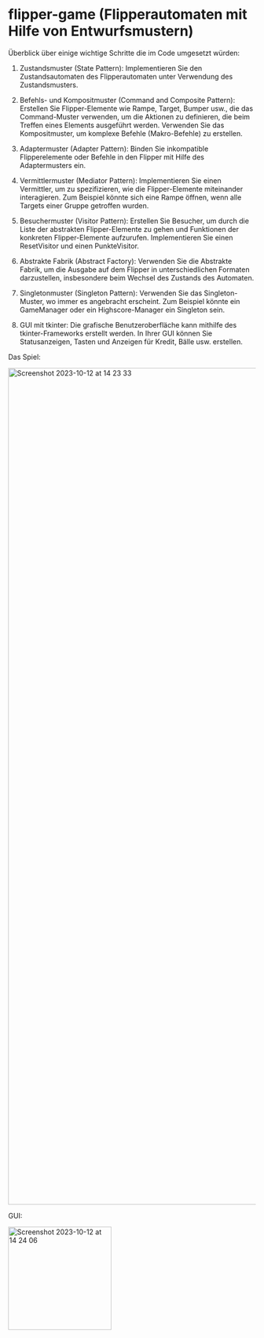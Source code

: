 # flipper-game (Flipperautomaten mit Hilfe von Entwurfsmustern)

Überblick über einige wichtige Schritte die im Code umgesetzt würden:

1. Zustandsmuster (State Pattern): Implementieren Sie den Zustandsautomaten des Flipperautomaten unter Verwendung des Zustandsmusters.

2. Befehls- und Kompositmuster (Command and Composite Pattern): Erstellen Sie Flipper-Elemente wie Rampe, Target, Bumper usw., die das Command-Muster verwenden, um die Aktionen zu definieren, die beim Treffen eines Elements ausgeführt werden. Verwenden Sie das Kompositmuster, um komplexe Befehle (Makro-Befehle) zu erstellen.

3. Adaptermuster (Adapter Pattern): Binden Sie inkompatible Flipperelemente oder Befehle in den Flipper mit Hilfe des Adaptermusters ein.

4. Vermittlermuster (Mediator Pattern): Implementieren Sie einen Vermittler, um zu spezifizieren, wie die Flipper-Elemente miteinander interagieren. Zum Beispiel könnte sich eine Rampe öffnen, wenn alle Targets einer Gruppe getroffen wurden.

5. Besuchermuster (Visitor Pattern): Erstellen Sie Besucher, um durch die Liste der abstrakten Flipper-Elemente zu gehen und Funktionen der konkreten Flipper-Elemente aufzurufen. Implementieren Sie einen ResetVisitor und einen PunkteVisitor.

6. Abstrakte Fabrik (Abstract Factory): Verwenden Sie die Abstrakte Fabrik, um die Ausgabe auf dem Flipper in unterschiedlichen Formaten darzustellen, insbesondere beim Wechsel des Zustands des Automaten.

7. Singletonmuster (Singleton Pattern): Verwenden Sie das Singleton-Muster, wo immer es angebracht erscheint. Zum Beispiel könnte ein GameManager oder ein Highscore-Manager ein Singleton sein.

8. GUI mit tkinter: Die grafische Benutzeroberfläche kann mithilfe des tkinter-Frameworks erstellt werden. In Ihrer GUI können Sie Statusanzeigen, Tasten und Anzeigen für Kredit, Bälle usw. erstellen.


Das Spiel:

<img width="1704" alt="Screenshot 2023-10-12 at 14 23 33" src="https://github.com/anasm20/flipper-game/assets/112882511/08bc295c-1eda-4f17-9428-0be9021a0cb7">



GUI:

<img width="210" alt="Screenshot 2023-10-12 at 14 24 06" src="https://github.com/anasm20/flipper-game/assets/112882511/e42b84d0-844e-4716-9bab-774b500ac361">



